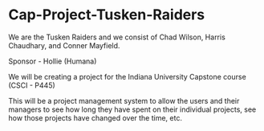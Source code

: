 # Cap-Project-Tusken-Raiders

We are the Tusken Raiders and we consist of Chad Wilson, Harris Chaudhary, and Conner Mayfield.

Sponsor - Hollie (Humana)

We will be creating a project for the Indiana University Capstone course (CSCI - P445)

This will be a project management system to allow the users and their managers to see how long they have spent on their individual projects, see how those projects have changed over the time, etc. 
